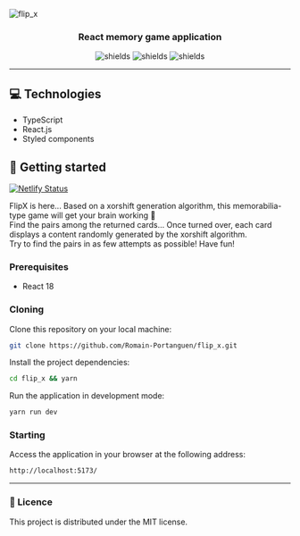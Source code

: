 ![flip_x](https://socialify.git.ci/Romain-Portanguen/flip_x/image?font=Raleway&language=1&name=1&owner=1&pattern=Charlie%20Brown&theme=Dark)

<h3 align="center">
React memory game application
</h3>

<p align="center">
<img src="https://img.shields.io/badge/-Typescript-05122A?style=plastic&amp;logo=Typescript&amp;color=2B343B" alt="shields">
<img src="https://img.shields.io/badge/-React-05122A?style=plastic&amp;logo=React&amp;color=2B343B" alt="shields">
<img src="https://img.shields.io/badge/-Styledcomponents-05122A?style=plastic&amp;logo=Styledcomponents&amp;color=2B343B" alt="shields">
</p>

<hr>

 
<h2 id="technologies">💻 Technologies</h2>

- TypeScript
- React.js
- Styled components
 
<h2 id="started">🚀 Getting started</h2>


[![Netlify Status](https://api.netlify.com/api/v1/badges/c7cd7e89-90b2-4c99-8324-f9b344740c35/deploy-status)](https://app.netlify.com/sites/flipx/deploys)

FlipX is here... Based on a xorshift generation algorithm, this memorabilia-type game will get your brain working 🧠</br>
Find the pairs among the returned cards... Once turned over, each card displays a content randomly generated by the xorshift algorithm.</br>
Try to find the pairs in as few attempts as possible! Have fun!

 
<h3>Prerequisites</h3>

- React 18
 
<h3>Cloning</h3>

Clone this repository on your local machine:

```bash
git clone https://github.com/Romain-Portanguen/flip_x.git
````

Install the project dependencies:

```bash
cd flip_x && yarn
````

Run the application in development mode:

```bash
yarn run dev
````

 
<h3>Starting</h3>

Access the application in your browser at the following address: 

```bash
http://localhost:5173/
```
---


<h3>📄 Licence</h3>

This project is distributed under the MIT license.

